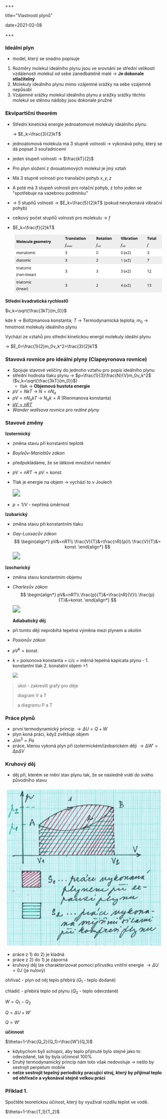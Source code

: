+++

title="Vlastnosti plynů"

date=2021-02-08

+++

### Ideální plyn

- model, který se snadno popisuje

1. Rozměry molekul ideálního plynu jsou ve srovnání se střední velikosti vzdálenosti molekul od sebe zanedbatelně malé $\to$ **Je dokonale stlačitelný**
2. Molekuly ideálního plynu mimo vzájemné srážky na sebe vzájemně nepůsobí
3. Vzájemné srážky molekul ideálního plynu a srážky srážky těchto molekul se stěnou nádoby jsou dokonale pružné

### Ekvipartiční theorém

- Střední kinetická energie jednoatomové molekuly ideálního plynu

  $\to$ $E_k=\frac{3}{2}kT$

- jednoatomová molekula má $3$ stupně volnosti $\to$ vykonává pohy, který se dá popsat 3 souřadnicemi

- jeden stupeň volnosti $\to$ $\frac{kT}{2}$

- Pro plyn složení z dvouatomových molekul je jiný vztah

- Má 3 stupně volnosti pro translační pohyb $x, y, z$

- A poté má 3 stupeň volnosti pro rotační pohyb, z toho jeden se "spotřebuje na vazebnou podmínku"

- $\to$ 5 stupňů volnosti $\to$ $E_k=\frac{5}{2}kT$ (pokud nevykonává vibrační pohyb)

- celkový počet stupňů volnosti pro molekulu $\to$ $f$

- $E_k=\frac{f}{2}kT$

  ![](https://github.com/cervthecoder/github_images/blob/master/Screenshot%202021-03-08%20at%2014.01.13.png?raw=true)

**Střední kvadratická rychlost0**

$v_k=\sqrt{\frac{3kT}{m_0}}$

kde *k* $\to$ Boltzmanova konstanta; *T* $\to$ Termodynamická teplota; $m_0$ $\to$ hmotnost molekuly ideálního plynu

Vychází ze vztahů pro střední kinetickou energii molekuly ideální plynu

 $\to$ $E_0=\frac{1}{2}m_0v_k^2=\frac{3}{2}kT$



### Stavová rovnice pro ideální plyny (Clapeyronova rovnice)

- Spojuje stavové veličiny do jednoho vztahu pro popis ideálního plynu
- střední hodnota tlaku plynu $\to$ $p=\frac{1}{3}\frac{N}{V}m_0v_k^2$ ($v_k=\sqrt{\frac{3kT}{m_0}}$)
  - tlak $\to$ **Objemová hustota energie**
- $pV=NkT$ $\to$ $N=nN_a$
- $pV=nN_akT$ $\to$ $N_ak=R$ (Rienmanova konstanta)
- <u>$pV=nRT$</u>
- *Wander wallsova rovnice pro reálné plyny*

### Stavové změny

**Izotermický**

- změna stavu při konstantní teplotě

- *Boyleův-Mariottův zákon*

- předpokládáme, že se látkové množství nemění

- $pV=nRT$ $\to$ $pV=konst.$

- Tlak je energie na objem $\to$ vychází to v Joulech

  <img src="https://upload.wikimedia.org/wikipedia/commons/1/15/Izoterma.jpg" style="zoom:150%;" />

- $p=1/V$ - nepřímá úměrnost

**Izobarický**

- změna stavu při konstantním tlaku

- *Gay-Lussacův zákon*
  $$
  \begin{align*}
  pV&=nRT\\
  \frac{V}{T}&=\frac{nR}{p}\\
  \frac{V}{T}&= konst.
  \end{align*}
  $$
  <img src="https://upload.wikimedia.org/wikipedia/commons/3/37/Izobara.jpg" style="zoom:150%;" />

  

**Izochorický**

- změna stavu konstantním objemu

- *Charlesův zákon*
  $$
  \begin{align*}
  pV&=nRT\\
  \frac{p}{T}&=\frac{nR}{V}\\
  \frac{p}{T}&=konst.
  \end{align*}
  $$
  <img src="https://upload.wikimedia.org/wikipedia/commons/8/84/Izochora.jpg" style="zoom:150%;" />

  **Adiabatický děj**

- při tomto ději neprobíhá tepelná výměna mezi plynem a okolím

- *Posionův zákon*

- $pV^k=konst.$

- *k* = poisonova konstanta = c/c = měrná tepelná kapicata plynu - 1. konstantní tlak 2. konstatní objem >1

  ![](https://upload.wikimedia.org/wikipedia/commons/thumb/4/49/Adiabatic.svg/1024px-Adiabatic.svg.png)

> úkol - zakreslit grafy pro děje
>
> diagram V a T
>
> a diagramu P a T



### Práce plynů

- první termodynamický princip $\to \Delta U=Q+W$
- plyn koná práci, když zvětšuje objem
- $J/m^3 = Pa$
- práce, kterou vykoná plyn při izotermickém/izobarickém ději $\to \Delta W'=\Delta p\Delta V$

### Kruhový děj

- děj při, kterém se mění stav plynu tak, že se následně vrátí do svého původního stavu

![](https://github.com/cervthecoder/github_images/blob/master/Screenshot%202021-03-29%20at%2014.36.22.png?raw=true)

- práce z 1) do 2) je kladná
- práce z 2) do 1) je záporná
- kruhový děj lze charakterizovat pomocí přírustku vnitřní energie $\to \Delta U=0J$ (je nulový)

ohřívač - plyn od něj teplo přebírá ($Q_1$ - teplo dodané)

chladič - přebírá teplo od plynu ($Q_2$ - teplo odevzdané)

$W=Q_1-Q_2$



$Q=\Delta U + W'$

$Q=W'$



**účinnost**

$\theta=1-\frac{Q_2}{Q_1}=\frac{W'}{Q_1}$ 

- kdybychom byli schopni, aby teplo přijmuté bylo stejné jako to odevzdané, tak by byla účinnost 100%
- Druhý termodynamický princip nám toto však nedovoluje $\to$ nešlo by sestrojit perpetum mobile
- **nelze sestrojit tepelný periodicky pracující stroj, který by přijímal teplo od ohřívače a vykonával stejně velkou práci**

### Příklad 1.

Spočtěte teoretickou účinost, který by využíval rozdílu teplot ve vodě.

$\theta=1-\frac{T_1}{T_2}$

